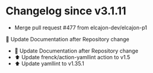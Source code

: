 # Changelog since v3.1.11
- Merge pull request #477 from elcajon-dev/elcajon-p1

🧰 Update Documentation after Repository change 
- 🧰 Update Documentation after Repository change 
- ⬆️ Update frenck/action-yamllint action to v1.5 
- ⬆️ Update yamllint to v1.35.1 
